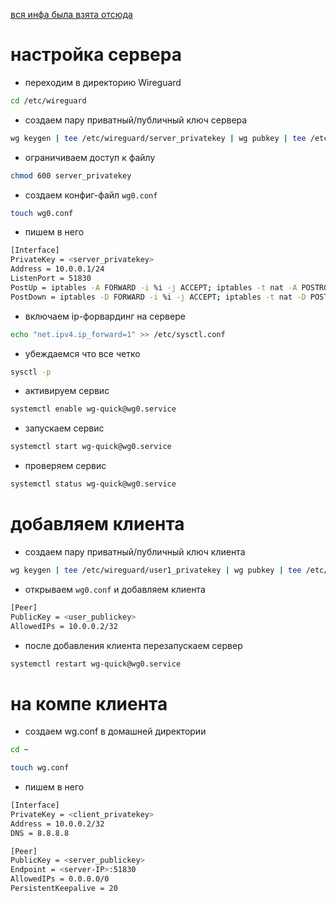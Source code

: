 [вся инфа была взята отсюда](https://www.youtube.com/watch?v=5Aql0V-ta8A&t=390s)

# настройка сервера

* переходим в директорию Wireguard

```bash
cd /etc/wireguard
```

* создаем пару приватный/публичный ключ сервера

```bash
wg keygen | tee /etc/wireguard/server_privatekey | wg pubkey | tee /etc/wireguard/server_publickey
```

* ограничиваем доступ к файлу

```bash
chmod 600 server_privatekey
```

* создаем конфиг-файл `wg0.conf`

```bash
touch wg0.conf
```
* пишем в него

```bash
[Interface]  
PrivateKey = <server_privatekey>  
Address = 10.0.0.1/24  
ListenPort = 51830  
PostUp = iptables -A FORWARD -i %i -j ACCEPT; iptables -t nat -A POSTROUTING -o eth0 -j MASQUERADE  
PostDown = iptables -D FORWARD -i %i -j ACCEPT; iptables -t nat -D POSTROUTING -o eth0 -j MASQUERADE  
```

* включаем ip-форвардинг на сервере

```bash
echo "net.ipv4.ip_forward=1" >> /etc/sysctl.conf
```

*  убеждаемся что все четко

```bash
sysctl -p
```

* активируем сервис

```bash
systemctl enable wg-quick@wg0.service
```

* запускаем сервис

```bash
systemctl start wg-quick@wg0.service
```

* проверяем сервис

```bash
systemctl status wg-quick@wg0.service
```

# добавляем клиента

* создаем пару приватный/публичный ключ клиента

```bash
wg keygen | tee /etc/wireguard/user1_privatekey | wg pubkey | tee /etc/wireguard/user1_publickey
```

* открываем `wg0.conf` и добавляем клиента

```bash
[Peer]  
PublicKey = <user_publickey>  
AllowedIPs = 10.0.0.2/32  
```

* после добавления клиента перезапускаем сервер

```bash
systemctl restart wg-quick@wg0.service
```

# на компе клиента

* создаем wg.conf в домашней директории

```bash
cd ~
```

```bash
touch wg.conf
```

* пишем в него

```bash
[Interface]  
PrivateKey = <client_privatekey>  
Address = 10.0.0.2/32  
DNS = 8.8.8.8  

[Peer]  
PublicKey = <server_publickey>  
Endpoint = <server-IP>:51830  
AllowedIPs = 0.0.0.0/0  
PersistentKeepalive = 20  
```